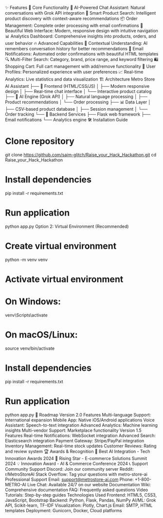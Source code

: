 ✨ Features
🎯 Core Functionality
🤖 AI-Powered Chat Assistant: Natural conversations with Grok API integration
🛒 Smart Product Search: Intelligent product discovery with context-aware recommendations
📦 Order Management: Complete order processing with email confirmations
🎨 Beautiful Web Interface: Modern, responsive design with intuitive navigation
📊 Analytics Dashboard: Comprehensive insights into products, orders, and user behavior
🔥 Advanced Capabilities
🧠 Contextual Understanding: AI remembers conversation history for better recommendations
📧 Email Notifications: Automated order confirmations with beautiful HTML templates
🔍 Multi-Filter Search: Category, brand, price range, and keyword filtering
🛍️ Shopping Cart: Full cart management with add/remove functionality
👤 User Profiles: Personalized experience with user preferences
📈 Real-time Analytics: Live statistics and data visualization
🏗️ Architecture
Metro Store AI Assistant
├── 🎨 Frontend (HTML/CSS/JS)
│   ├── Modern responsive design
│   ├── Real-time chat interface
│   └── Interactive product catalog
├── 🧠 AI Engine (Grok API)
│   ├── Natural language processing
│   ├── Product recommendations
│   └── Order processing
├── 📊 Data Layer
│   ├── CSV-based product database
│   ├── Session management
│   └── Order tracking
└── 🔧 Backend Services
    ├── Flask web framework
    ├── Email notifications
    └── Analytics engine
🛠️ Installation Guide
# Clone repository
git clone https://github.com/saim-glitch/Raise_your_Hack_Hackathon.git
cd Raise_your_Hack_Hackathon

# Install dependencies
pip install -r requirements.txt

# Run application
python app.py
Option 2: Virtual Environment (Recommended)
# Create virtual environment
python -m venv venv

# Activate virtual environment
# On Windows:
venv\Scripts\activate
# On macOS/Linux:
source venv/bin/activate

# Install dependencies
pip install -r requirements.txt

# Run application
python app.py
🎯 Roadmap
Version 2.0 Features
 Multi-language Support: International expansion
 Mobile App: Native iOS/Android applications
 Voice Assistant: Speech-to-text integration
 Advanced Analytics: Machine learning insights
 Multi-vendor Support: Marketplace functionality
Version 1.5 Features
 Real-time Notifications: WebSocket integration
 Advanced Search: Elasticsearch integration
 Payment Gateway: Stripe/PayPal integration
 Inventory Management: Real-time stock updates
 Customer Reviews: Rating and review system
🏆 Awards & Recognition
🥇 Best AI Integration - Tech Innovation Awards 2024
🌟 Rising Star - E-commerce Solutions Summit 2024
💡 Innovation Award - AI & Commerce Conference 2024
📞 Support
Community Support
Discord: Join our community server
Reddit: r/MetroStoreAI
Stack Overflow: Tag your questions with metro-store-ai
Professional Support
Email: support@metrostore-ai.com
Phone: +1-800-METRO-AI
Live Chat: Available 24/7 on our website
Documentation
Wiki: Comprehensive documentation
FAQ: Frequently asked questions
Video Tutorials: Step-by-step guides
Technologies Used
Frontend: HTML5, CSS3, JavaScript, Bootstrap
Backend: Python, Flask, Pandas, NumPy
AI/ML: Grok API, Scikit-learn, TF-IDF
Visualization: Plotly, Chart.js
Email: SMTP, HTML templates
Deployment: Gunicorn, Docker, Cloud platforms
